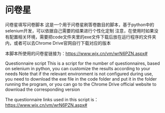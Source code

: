 # 问卷星
问卷星填写问卷脚本
这是一个用于问卷星刷答卷数目的脚本，基于python中的selenium开发，可以依据自己需要的结果进行个性化定制
注意，在使用时如果没有配置相关环境，需要把code文件夹里的exe文件下载后放在运行程序的文件夹内，或者可以去Chrome Drive官网自行下载对应的版本


本脚本所使用的问卷星链接为：https://www.wjx.cn/vm/wrN6PZN.aspx#


Questionnaire script
This is a script for the number of questionnaires, based on selenium in python, you can customize the results according to your needs
Note that if the relevant environment is not configured during use, you need to download the exe file in the code folder and put it in the folder running the program, or you can go to the Chrome Drive official website to download the corresponding version


The questionnaire links used in this script is：https://www.wjx.cn/vm/wrN6PZN.aspx#
